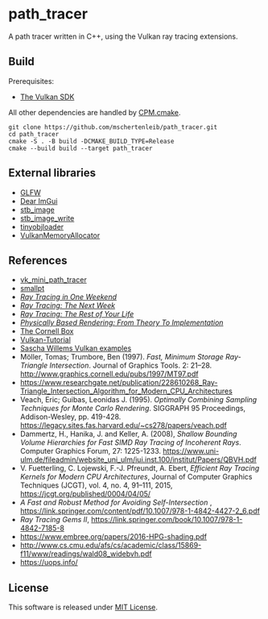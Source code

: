 # path_tracer

A path tracer written in C++, using the Vulkan ray tracing extensions.

## Build

Prerequisites:

- [The Vulkan SDK](https://www.lunarg.com/vulkan-sdk)

All other dependencies are handled
by [CPM.cmake](https://github.com/cpm-cmake/CPM.cmake).

```
git clone https://github.com/mschertenleib/path_tracer.git
cd path_tracer
cmake -S . -B build -DCMAKE_BUILD_TYPE=Release
cmake --build build --target path_tracer
```

## External libraries

- [GLFW](https://github.com/glfw/glfw)
- [Dear ImGui](https://github.com/ocornut/imgui)
- [stb_image](https://github.com/nothings/stb)
- [stb_image_write](https://github.com/nothings/stb)
- [tinyobjloader](https://github.com/tinyobjloader/tinyobjloader)
- [VulkanMemoryAllocator](https://github.com/GPUOpen-LibrariesAndSDKs/VulkanMemoryAllocator)

## References

- [vk_mini_path_tracer](https://github.com/nvpro-samples/vk_mini_path_tracer)
- [smallpt](http://www.kevinbeason.com/smallpt)
- [_Ray Tracing in One
  Weekend_](https://raytracing.github.io/books/RayTracingInOneWeekend.html)
- [_Ray Tracing: The Next
  Week_](https://raytracing.github.io/books/RayTracingTheNextWeek.html)
- [_Ray Tracing: The Rest of Your
  Life_](https://raytracing.github.io/books/RayTracingTheRestOfYourLife.html)
- [_Physically Based Rendering: From Theory To
  Implementation_](https://pbr-book.org)
- [The Cornell Box](http://www.graphics.cornell.edu/online/box)
- [Vulkan-Tutorial](https://vulkan-tutorial.com)
- [Sascha Willems Vulkan examples](https://github.com/SaschaWillems/Vulkan)
- Möller, Tomas; Trumbore, Ben (1997). _Fast, Minimum Storage Ray-Triangle
  Intersection_. Journal of
  Graphics Tools. 2: 21–28. http://www.graphics.cornell.edu/pubs/1997/MT97.pdf
- https://www.researchgate.net/publication/228610268_Ray-Triangle_Intersection_Algorithm_for_Modern_CPU_Architectures
- Veach, Eric; Guibas, Leonidas J. (1995). _Optimally Combining Sampling
  Techniques for Monte Carlo
  Rendering_. SIGGRAPH 95 Proceedings, Addison-Wesley, pp.
  419-428. https://legacy.sites.fas.harvard.edu/~cs278/papers/veach.pdf
- Dammertz, H., Hanika, J. and Keller, A. (2008), _Shallow Bounding Volume
  Hierarchies for Fast SIMD
  Ray Tracing of Incoherent Rays_. Computer Graphics Forum, 27:
  1225-1233. https://www.uni-ulm.de/fileadmin/website_uni_ulm/iui.inst.100/institut/Papers/QBVH.pdf
- V. Fuetterling, C. Lojewski, F.-J. Pfreundt, A. Ebert, _Efficient Ray Tracing
  Kernels for Modern
  CPU Architectures_, Journal of Computer Graphics Techniques (JCGT), vol. 4,
  no. 4, 91–111,
  2015, https://jcgt.org/published/0004/04/05/
- _A Fast and Robust Method for Avoiding Self-Intersection_
  , https://link.springer.com/content/pdf/10.1007/978-1-4842-4427-2_6.pdf
- _Ray Tracing Gems
  II_, https://link.springer.com/book/10.1007/978-1-4842-7185-8
- https://www.embree.org/papers/2016-HPG-shading.pdf
- http://www.cs.cmu.edu/afs/cs/academic/class/15869-f11/www/readings/wald08_widebvh.pdf
- https://uops.info/

## License

This software is released under [MIT License](LICENSE).
